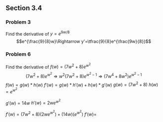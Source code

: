 ## Section 3.4
### Problem 3
Find the derivative of $y=e^{9w/8}$
$$e^{\frac{9}{8}w}\Rightarrow y'=\tfrac{9}{8}e^{\frac{9w}{8}}$$
### Problem 6
Find the derivative of $f(w)=(7w^2+8)e^{w^{2}}$
$$(7w^2+8)e^{w^{2}}\Rightarrow w^{2}(7w^2+8)e^{w^{2}-1}\Rightarrow (7w^4+8w^2)e^{w^{2}-1}$$
$f(w)=g(w)*h(w)$
$f'(w)=g(w)*h'(w)+h(w)*g'(w)$
$g(w)=(7w^2+8)$
$h(w)=e^{w^2}$

$g'(w)=14w$
$h'(w)=2we^{w^2}$

$f'(w)=(7w^2+8)(2we^{w^2})+(14w)(e^{w^2})$
$f'(w)=$
